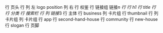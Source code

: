 行 页头
    行 
        列 左
            logo
            position
        列 右
            行 权鉴
            行 链接组
                链接*n
    行
        行 h1
        行 title
    行
        行 分类
        行 搜索栏
    行
        列
            链接*3
行 主体
    行 business
        列 卡片组
            行 thumbnail
            行 
        列 卡片组
        列 卡片组
    行 app
    行 second-hand-house
    行 community
    行 new-house
    行 slogan
行 页脚